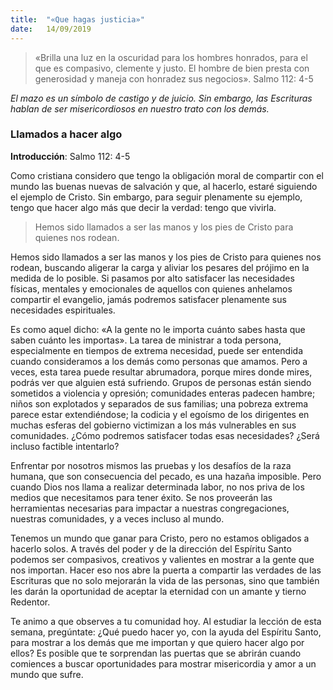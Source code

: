 ```yaml
---
title:  "«Que hagas justicia»"
date:   14/09/2019
---
```


> «Brilla una luz en la oscuridad para los hombres honrados, para el que es compasivo, clemente y justo. El hombre de bien presta con generosidad y maneja con honradez sus negocios». Salmo 112: 4-5

_El mazo es un símbolo de castigo y de juicio. Sin embargo, las Escrituras hablan de ser misericordiosos en nuestro trato con los demás._

### Llamados a hacer algo 

**Introducción**: Salmo 112: 4-5 

Como cristiana considero que tengo la obligación moral de compartir con el mundo las buenas nuevas de salvación y que, al hacerlo, estaré siguiendo el ejemplo de Cristo. Sin embargo, para seguir plenamente su ejemplo, tengo que hacer algo más que decir la verdad: tengo que vivirla. 

> Hemos sido llamados a ser las manos y los pies de Cristo para quienes nos rodean. 

Hemos sido llamados a ser las manos y los pies de Cristo para quienes nos rodean, buscando aligerar la carga y aliviar los pesares del prójimo en la medida de lo posible. Si pasamos por alto satisfacer las necesidades físicas, mentales y emocionales de aquellos con quienes anhelamos compartir el evangelio, jamás podremos satisfacer plenamente sus necesidades espirituales. 

Es como aquel dicho: «A la gente no le importa cuánto sabes hasta que saben cuánto les importas». La tarea de ministrar a toda persona, especialmente en tiempos de extrema necesidad, puede ser entendida cuando consideramos a los demás como personas que amamos. Pero a veces, esta tarea puede resultar abrumadora, porque mires donde mires, podrás ver que alguien está sufriendo. Grupos de personas están siendo sometidos a violencia y opresión; comunidades enteras padecen hambre; niños son explotados y separados de sus familias; una pobreza extrema parece estar extendiéndose; la codicia y el egoísmo de los dirigentes en muchas esferas del gobierno victimizan a los más vulnerables en sus comunidades. ¿Cómo podremos satisfacer todas esas necesidades? ¿Será incluso factible intentarlo? 

Enfrentar por nosotros mismos las pruebas y los desafíos de la raza humana, que son consecuencia del pecado, es una hazaña imposible. Pero cuando Dios nos llama a realizar determinada labor, no nos priva de los medios que necesitamos para tener éxito. Se nos proveerán las herramientas necesarias para impactar a nuestras congregaciones, nuestras comunidades, y a veces incluso al mundo. 

Tenemos un mundo que ganar para Cristo, pero no estamos obligados a hacerlo solos. A través del poder y de la dirección del Espíritu Santo podemos ser compasivos, creativos y valientes en mostrar a la gente que nos importan. Hacer eso nos abre la puerta a compartir las verdades de las Escrituras que no solo mejorarán la vida de las personas, sino que también les darán la oportunidad de aceptar la eternidad con un amante y tierno Redentor. 

Te animo a que observes a tu comunidad hoy. Al estudiar la lección de esta semana, pregúntate: ¿Qué puedo hacer yo, con la ayuda del Espíritu Santo, para mostrar a los demás que me importan y que quiero hacer algo por ellos? Es posible que te sorprendan las puertas que se abrirán cuando comiences a buscar oportunidades para mostrar misericordia y amor a un mundo que sufre.